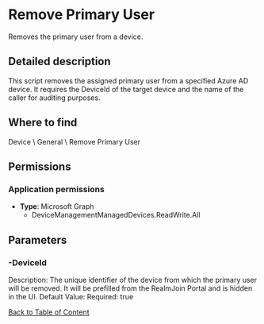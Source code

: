 # Remove Primary User

Removes the primary user from a device.

## Detailed description
This script removes the assigned primary user from a specified Azure AD device.
It requires the DeviceId of the target device and the name of the caller for auditing purposes.

## Where to find
Device \ General \ Remove Primary User

## Permissions
### Application permissions
- **Type**: Microsoft Graph
  - DeviceManagementManagedDevices.ReadWrite.All


## Parameters
### -DeviceId
Description: The unique identifier of the device from which the primary user will be removed.
It will be prefilled from the RealmJoin Portal and is hidden in the UI.
Default Value: 
Required: true


[Back to Table of Content](../../../README.md)

